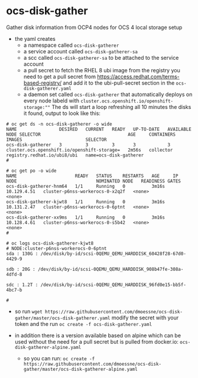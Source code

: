 # ocs-disk-gather
Gather disk information from OCP4 nodes for OCS 4 local storage setup 


- the yaml creates 
   - a namespace called `ocs-disk-gatherer`
   - a service account called `ocs-disk-gatherer-sa`
   - a scc called `ocs-disk-gatherer-sa` to be attached to the service account
   - a pull secret to fetch the RHEL 8 ubi image from the registry 
     you need to get a pull secret from https://access.redhat.com/terms-based-registry/ and add it to the ubi-pull-secret section in the `ocs-disk-gatherer.yaml`
   - a daemon set called `ocs-disk-gatherer` that automatically deploys on every node labeld with `cluster.ocs.openshift.io/openshift-storage:""`
     The ds will start a loop refreshing all 10 minutes the disks it found, output to look like this:
~~~
# oc get ds -n ocs-disk-gatherer -o wide
NAME                DESIRED   CURRENT   READY   UP-TO-DATE   AVAILABLE   NODE SELECTOR                                 AGE     CONTAINERS   IMAGES                        SELECTOR
ocs-disk-gatherer   3         3         3       3            3           cluster.ocs.openshift.io/openshift-storage=   2m56s   collector    registry.redhat.io/ubi8/ubi   name=ocs-disk-gatherer
#

# oc get po -o wide
NAME                      READY   STATUS    RESTARTS   AGE     IP            NODE                              NOMINATED NODE   READINESS GATES
ocs-disk-gatherer-hnm64   1/1     Running   0          3m16s   10.129.4.51   cluster-p6nss-workerocs-0-x2q2f   <none>           <none>
ocs-disk-gatherer-kjwt8   1/1     Running   0          3m16s   10.131.2.47   cluster-p6nss-workerocs-0-6ptnt   <none>           <none>
ocs-disk-gatherer-xx9ms   1/1     Running   0          3m16s   10.128.4.61   cluster-p6nss-workerocs-0-s5b42   <none>           <none>
#

# oc logs ocs-disk-gatherer-kjwt8
# NODE:cluster-p6nss-workerocs-0-6ptnt
sda : 130G : /dev/disk/by-id/scsi-0QEMU_QEMU_HARDDISK_60428f28-67d0-4429-9

sdb : 20G : /dev/disk/by-id/scsi-0QEMU_QEMU_HARDDISK_908b47fe-308a-4dfd-8

sdc : 1.2T : /dev/disk/by-id/scsi-0QEMU_QEMU_HARDDISK_96fd0e15-bb5f-4bc7-b

#
~~~
 
 - so run `wget https://raw.githubusercontent.com/dmoessne/ocs-disk-gather/master/ocs-disk-gatherer.yaml` modify the secret with your token and the run `oc create -f ocs-disk-gatherer.yaml`
 
 
 
- in addition there is a version available based on alpine which can be used without the need for a pull secret but is pulled from docker.io: `ocs-disk-gatherer-alpine.yaml`
  - so you can run: `oc create -f https://raw.githubusercontent.com/dmoessne/ocs-disk-gather/master/ocs-disk-gatherer-alpine.yaml`
